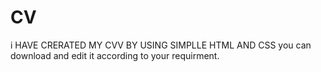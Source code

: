 # CV 
i HAVE CRERATED MY CVV BY USING SIMPLLE HTML AND CSS
you can download and edit it according  to your requirment.
